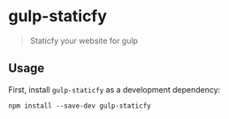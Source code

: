 # gulp-staticfy
> Staticfy your website for gulp

## Usage

First, install `gulp-staticfy` as a development dependency:

```shell
npm install --save-dev gulp-staticfy
```